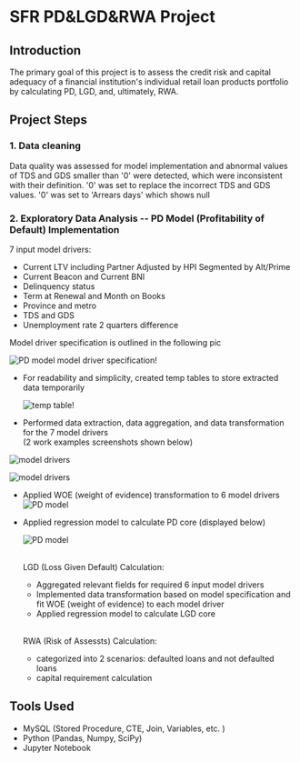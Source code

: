 # SFR PD&LGD&RWA Project 

## Introduction
The primary goal of this project is to assess the credit risk and capital adequacy of a financial institution's individual retail loan products portfolio by calculating PD, LGD, and, ultimately, RWA.

## Project Steps
### 1. Data cleaning<br/>
Data quality was assessed for model implementation and abnormal values of TDS and GDS smaller than '0' were detected, which were inconsistent with their definition. '0' was set to replace the incorrect TDS and GDS values. '0' was set to 'Arrears days' which shows null

### 2. Exploratory Data Analysis -- PD Model (Profitability of Default) Implementation<br/>
 7 input model drivers:
   * Current LTV including Partner Adjusted by HPI Segmented by Alt/Prime
   * Current Beacon and Current BNI 
   * Delinquency status
   * Term at Renewal and Month on Books
   * Province and metro
   * TDS and GDS
   * Unemployment rate 2 quarters difference

 Model driver specification is outlined in the following pic

   ![PD model model driver specification!](https://github.com/user-attachments/assets/8d3da9be-3026-4cbd-9989-bdaff7f90650)<br/>
   
 * For readability and simplicity, created temp tables to store extracted data temporarily<br/>

 
   ![temp table!](https://github.com/user-attachments/assets/af025809-dd46-4290-b264-121ae4ac4673)

   
  * Performed data extraction, data aggregation, and data transformation for the 7 model drivers<br/> (2 work examples screenshots shown below)

   ![model drivers](https://github.com/user-attachments/assets/be877319-12cd-453a-a593-630777aa3630)<br/>

   ![model drivers](https://github.com/user-attachments/assets/738d2f47-1440-4d34-be7a-feb35b914a4b)


 * Applied WOE (weight of evidence) transformation to 6 model drivers <br/>
   ![PD model]()
   
 * Applied regression model to calculate PD core (displayed below) <br/>

   ![PD model](https://github.com/user-attachments/assets/8bd5c38a-e28e-4143-9459-17865c58366c)


   <br/>LGD (Loss Given Default) Calculation:
    * Aggregated relevant fields for required 6 input model drivers
    * Implemented data transformation based on model specification and fit WOE (weight of evidence) to each model driver
    * Applied regression model to calculate LGD core
  
   


   <br/>RWA (Risk of Assessts) Calculation:
    * categorized into 2 scenarios: defaulted loans and not defaulted loans
    * capital requirement calculation

  ## Tools Used
   * MySQL (Stored Procedure, CTE, Join, Variables, etc. )
   * Python (Pandas, Numpy, SciPy)
   * Jupyter Notebook
   
   

